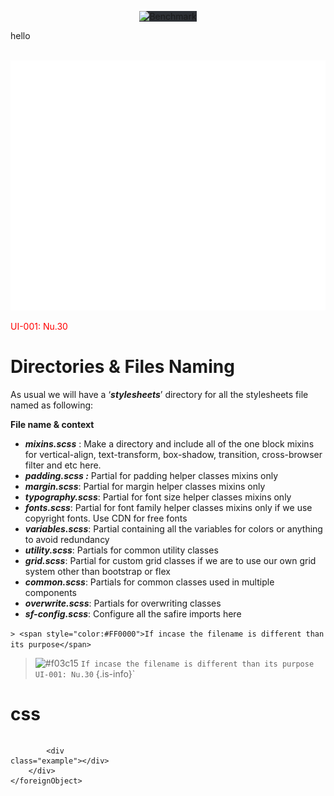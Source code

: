 
<p align="center">
  <img src="assets/plot.svg" alt="Benchmark" width="600" style="background-color:#2e3136"
	  hello kishor
	  >
</p>
<p color="red">hello</p>
<div align="center">
	<br>	
		<img src="header.svg" width="1100" height="400" alt="Click to see the source">
	<br>
</div>

<span style="color:red">UI-001: Nu.30</span>

# Directories & Files Naming
As usual we will have a ‘***stylesheets***’ directory for all the stylesheets file named as following:

**File name & context**

* ***mixins.scss*** :  Make a directory and include all of the one block mixins for vertical-align, text-transform, box-shadow, transition, cross-browser filter and etc here.
* ***padding.scss :*** Partial for padding helper classes mixins only
* ***margin.scss***: Partial for margin helper classes mixins only
* ***typography.scss***: Partial for font size helper classes mixins only
* ***fonts.scss***: Partial for font family helper classes mixins only if we use copyright fonts. Use CDN for free fonts
* ***variables.scss***: Partial containing all the variables for colors or anything to avoid redundancy
* ***utility.scss***: Partials for common utility classes 
* ***grid.scss***: Partial for custom grid classes if we are to use our own grid system other than bootstrap or flex
* ***common.scss***: Partials for common classes used in multiple components
* ***overwrite.scss***: Partials for overwriting classes
* ***sf-config.scss***: Configure all the safire imports here

`> <span style="color:#FF0000">If incase the filename is different than its purpose</span> `
>![#f03c15](https://placehold.co/15x15/f03c15/f03c15.png) `If incase the filename is different than its purpose UI-001: Nu.30`
{.is-info}`

# css

<svg width="200" height="200" viewBox="0 0 200 200" fill="red" xmlns="http://www.w3.org/2000/svg">
    <foreignObject width="100%" height="100%">
        <div xmlns="http://www.w3.org/1999/xhtml" style="display: flex; height: 100%;">
            
            <div class="example"></div>
        </div>
    </foreignObject>
</svg>
